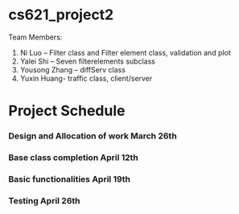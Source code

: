 # cs621_project2

Team Members:   
1. Ni Luo – Filter class and Filter element class, validation and plot   
2. Yalei Shi – Seven filterelements subclass   
3. Yousong Zhang – diffServ class  
4. Yuxin Huang- traffic class, client/server  

  
  
# Project Schedule #  

### Design and Allocation of work		 March 26th  ###       	   
### Base class completion	        	 April 12th  ###              	 
### Basic functionalities	         	 April 19th  ###     	
### Testing	                         April 26th  ###      	

